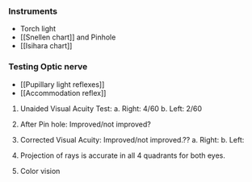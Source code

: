 ### Instruments
- Torch light
- [[Snellen chart]] and Pinhole 
- [[Isihara chart]]

### Testing Optic nerve
- [[Pupillary light reflexes]] 
- [[Accommodation reflex]] 
1. Unaided Visual Acuity Test:
	a. Right: 4/60
	b. Left: 2/60
	
2. After Pin hole: Improved/not improved?

3. Corrected Visual Acuity: Improved/not improved.??
	a. Right:
	b. Left: 
4. Projection of rays is accurate in all 4 quadrants for both eyes.
5. Color vision 
